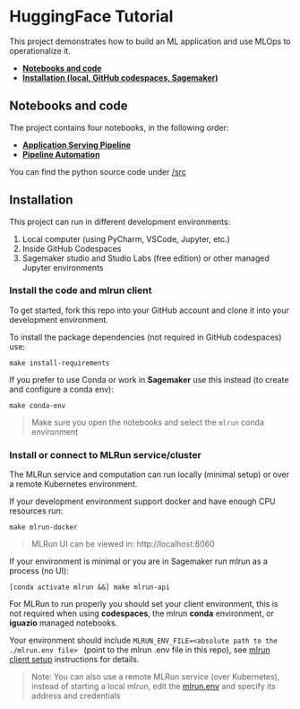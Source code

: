 # HuggingFace Tutorial

This project demonstrates how to build an ML application and use MLOps to operationalize it.

- [**Notebooks and code**](#notebooks)
- [**Installation (local, GitHub codespaces, Sagemaker)**](#installation)

<a id="notebooks"></a>
## Notebooks and code 

The project contains four notebooks, in the following order:

- [**Application Serving Pipeline**](01-serving.ipynb)
- [**Pipeline Automation**](02-model-tuning.ipynb)

You can find the python source code under [/src](./src)

<a id="installation"></a>
## Installation

This project can run in different development environments:
1. Local computer (using PyCharm, VSCode, Jupyter, etc.)
2. Inside GitHub Codespaces 
3. Sagemaker studio and Studio Labs (free edition) or other managed Jupyter environments

### Install the code and mlrun client 

To get started, fork this repo into your GitHub account and clone it into your development environment.

To install the package dependencies (not required in GitHub codespaces) use:
 
    make install-requirements
    
If you prefer to use Conda or work in **Sagemaker** use this instead (to create and configure a conda env):

    make conda-env

> Make sure you open the notebooks and select the `mlrun` conda environment 
 
### Install or connect to MLRun service/cluster

The MLRun service and computation can run locally (minimal setup) or over a remote Kubernetes environment.

If your development environment support docker and have enough CPU resources run:

    make mlrun-docker
    
> MLRun UI can be viewed in: http://localhost:8060
    
If your environment is minimal or you are in Sagemaker run mlrun as a process (no UI):

    [conda activate mlrun &&] make mlrun-api
 
For MLRun to run properly you should set your client environment, this is not required when using **codespaces**, the mlrun **conda** environment, or **iguazio** managed notebooks.

Your environment should include `MLRUN_ENV_FILE=<absolute path to the ./mlrun.env file> ` (point to the mlrun .env file in this repo), see [mlrun client setup](https://docs.mlrun.org/en/latest/install/remote.html) instructions for details.  
     
> Note: You can also use a remote MLRun service (over Kubernetes), instead of starting a local mlrun, 
> edit the [mlrun.env](./mlrun.env) and specify its address and credentials  
